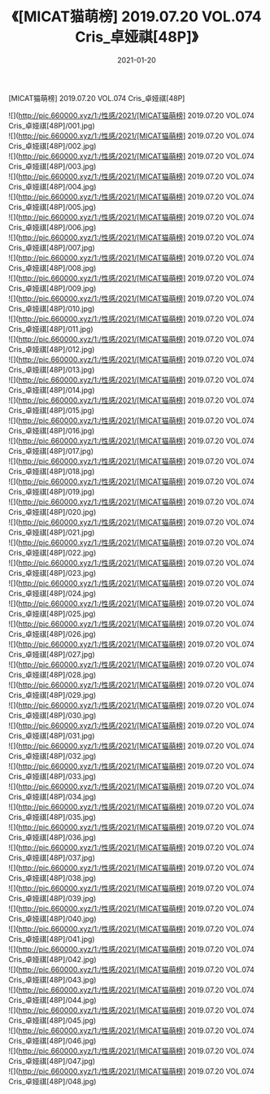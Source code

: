 ﻿---
layout: post
title:  《[MICAT猫萌榜] 2019.07.20 VOL.074 Cris_卓娅祺[48P]》
date:   2021-01-20
img: http://pic.660000.xyz/1:/性感/2021/[MICAT猫萌榜] 2019.07.20 VOL.074 Cris_卓娅祺[48P]/000.jpg
categories: [美女, 清纯, 唯美]
---

[MICAT猫萌榜] 2019.07.20 VOL.074 Cris_卓娅祺[48P]

  ![](http://pic.660000.xyz/1:/性感/2021/[MICAT猫萌榜] 2019.07.20 VOL.074 Cris_卓娅祺[48P]/001.jpg) <br> ![](http://pic.660000.xyz/1:/性感/2021/[MICAT猫萌榜] 2019.07.20 VOL.074 Cris_卓娅祺[48P]/002.jpg) <br> ![](http://pic.660000.xyz/1:/性感/2021/[MICAT猫萌榜] 2019.07.20 VOL.074 Cris_卓娅祺[48P]/003.jpg) <br> ![](http://pic.660000.xyz/1:/性感/2021/[MICAT猫萌榜] 2019.07.20 VOL.074 Cris_卓娅祺[48P]/004.jpg) <br> ![](http://pic.660000.xyz/1:/性感/2021/[MICAT猫萌榜] 2019.07.20 VOL.074 Cris_卓娅祺[48P]/005.jpg) <br> ![](http://pic.660000.xyz/1:/性感/2021/[MICAT猫萌榜] 2019.07.20 VOL.074 Cris_卓娅祺[48P]/006.jpg) <br> ![](http://pic.660000.xyz/1:/性感/2021/[MICAT猫萌榜] 2019.07.20 VOL.074 Cris_卓娅祺[48P]/007.jpg) <br> ![](http://pic.660000.xyz/1:/性感/2021/[MICAT猫萌榜] 2019.07.20 VOL.074 Cris_卓娅祺[48P]/008.jpg) <br> ![](http://pic.660000.xyz/1:/性感/2021/[MICAT猫萌榜] 2019.07.20 VOL.074 Cris_卓娅祺[48P]/009.jpg) <br> ![](http://pic.660000.xyz/1:/性感/2021/[MICAT猫萌榜] 2019.07.20 VOL.074 Cris_卓娅祺[48P]/010.jpg) <br> ![](http://pic.660000.xyz/1:/性感/2021/[MICAT猫萌榜] 2019.07.20 VOL.074 Cris_卓娅祺[48P]/011.jpg) <br> ![](http://pic.660000.xyz/1:/性感/2021/[MICAT猫萌榜] 2019.07.20 VOL.074 Cris_卓娅祺[48P]/012.jpg) <br> ![](http://pic.660000.xyz/1:/性感/2021/[MICAT猫萌榜] 2019.07.20 VOL.074 Cris_卓娅祺[48P]/013.jpg) <br> ![](http://pic.660000.xyz/1:/性感/2021/[MICAT猫萌榜] 2019.07.20 VOL.074 Cris_卓娅祺[48P]/014.jpg) <br> ![](http://pic.660000.xyz/1:/性感/2021/[MICAT猫萌榜] 2019.07.20 VOL.074 Cris_卓娅祺[48P]/015.jpg) <br> ![](http://pic.660000.xyz/1:/性感/2021/[MICAT猫萌榜] 2019.07.20 VOL.074 Cris_卓娅祺[48P]/016.jpg) <br> ![](http://pic.660000.xyz/1:/性感/2021/[MICAT猫萌榜] 2019.07.20 VOL.074 Cris_卓娅祺[48P]/017.jpg) <br> ![](http://pic.660000.xyz/1:/性感/2021/[MICAT猫萌榜] 2019.07.20 VOL.074 Cris_卓娅祺[48P]/018.jpg) <br> ![](http://pic.660000.xyz/1:/性感/2021/[MICAT猫萌榜] 2019.07.20 VOL.074 Cris_卓娅祺[48P]/019.jpg) <br> ![](http://pic.660000.xyz/1:/性感/2021/[MICAT猫萌榜] 2019.07.20 VOL.074 Cris_卓娅祺[48P]/020.jpg) <br> ![](http://pic.660000.xyz/1:/性感/2021/[MICAT猫萌榜] 2019.07.20 VOL.074 Cris_卓娅祺[48P]/021.jpg) <br> ![](http://pic.660000.xyz/1:/性感/2021/[MICAT猫萌榜] 2019.07.20 VOL.074 Cris_卓娅祺[48P]/022.jpg) <br> ![](http://pic.660000.xyz/1:/性感/2021/[MICAT猫萌榜] 2019.07.20 VOL.074 Cris_卓娅祺[48P]/023.jpg) <br> ![](http://pic.660000.xyz/1:/性感/2021/[MICAT猫萌榜] 2019.07.20 VOL.074 Cris_卓娅祺[48P]/024.jpg) <br> ![](http://pic.660000.xyz/1:/性感/2021/[MICAT猫萌榜] 2019.07.20 VOL.074 Cris_卓娅祺[48P]/025.jpg) <br> ![](http://pic.660000.xyz/1:/性感/2021/[MICAT猫萌榜] 2019.07.20 VOL.074 Cris_卓娅祺[48P]/026.jpg) <br> ![](http://pic.660000.xyz/1:/性感/2021/[MICAT猫萌榜] 2019.07.20 VOL.074 Cris_卓娅祺[48P]/027.jpg) <br> ![](http://pic.660000.xyz/1:/性感/2021/[MICAT猫萌榜] 2019.07.20 VOL.074 Cris_卓娅祺[48P]/028.jpg) <br> ![](http://pic.660000.xyz/1:/性感/2021/[MICAT猫萌榜] 2019.07.20 VOL.074 Cris_卓娅祺[48P]/029.jpg) <br> ![](http://pic.660000.xyz/1:/性感/2021/[MICAT猫萌榜] 2019.07.20 VOL.074 Cris_卓娅祺[48P]/030.jpg) <br> ![](http://pic.660000.xyz/1:/性感/2021/[MICAT猫萌榜] 2019.07.20 VOL.074 Cris_卓娅祺[48P]/031.jpg) <br> ![](http://pic.660000.xyz/1:/性感/2021/[MICAT猫萌榜] 2019.07.20 VOL.074 Cris_卓娅祺[48P]/032.jpg) <br> ![](http://pic.660000.xyz/1:/性感/2021/[MICAT猫萌榜] 2019.07.20 VOL.074 Cris_卓娅祺[48P]/033.jpg) <br> ![](http://pic.660000.xyz/1:/性感/2021/[MICAT猫萌榜] 2019.07.20 VOL.074 Cris_卓娅祺[48P]/034.jpg) <br> ![](http://pic.660000.xyz/1:/性感/2021/[MICAT猫萌榜] 2019.07.20 VOL.074 Cris_卓娅祺[48P]/035.jpg) <br> ![](http://pic.660000.xyz/1:/性感/2021/[MICAT猫萌榜] 2019.07.20 VOL.074 Cris_卓娅祺[48P]/036.jpg) <br> ![](http://pic.660000.xyz/1:/性感/2021/[MICAT猫萌榜] 2019.07.20 VOL.074 Cris_卓娅祺[48P]/037.jpg) <br> ![](http://pic.660000.xyz/1:/性感/2021/[MICAT猫萌榜] 2019.07.20 VOL.074 Cris_卓娅祺[48P]/038.jpg) <br> ![](http://pic.660000.xyz/1:/性感/2021/[MICAT猫萌榜] 2019.07.20 VOL.074 Cris_卓娅祺[48P]/039.jpg) <br> ![](http://pic.660000.xyz/1:/性感/2021/[MICAT猫萌榜] 2019.07.20 VOL.074 Cris_卓娅祺[48P]/040.jpg) <br> ![](http://pic.660000.xyz/1:/性感/2021/[MICAT猫萌榜] 2019.07.20 VOL.074 Cris_卓娅祺[48P]/041.jpg) <br> ![](http://pic.660000.xyz/1:/性感/2021/[MICAT猫萌榜] 2019.07.20 VOL.074 Cris_卓娅祺[48P]/042.jpg) <br> ![](http://pic.660000.xyz/1:/性感/2021/[MICAT猫萌榜] 2019.07.20 VOL.074 Cris_卓娅祺[48P]/043.jpg) <br> ![](http://pic.660000.xyz/1:/性感/2021/[MICAT猫萌榜] 2019.07.20 VOL.074 Cris_卓娅祺[48P]/044.jpg) <br> ![](http://pic.660000.xyz/1:/性感/2021/[MICAT猫萌榜] 2019.07.20 VOL.074 Cris_卓娅祺[48P]/045.jpg) <br> ![](http://pic.660000.xyz/1:/性感/2021/[MICAT猫萌榜] 2019.07.20 VOL.074 Cris_卓娅祺[48P]/046.jpg) <br> ![](http://pic.660000.xyz/1:/性感/2021/[MICAT猫萌榜] 2019.07.20 VOL.074 Cris_卓娅祺[48P]/047.jpg) <br> ![](http://pic.660000.xyz/1:/性感/2021/[MICAT猫萌榜] 2019.07.20 VOL.074 Cris_卓娅祺[48P]/048.jpg) <br>